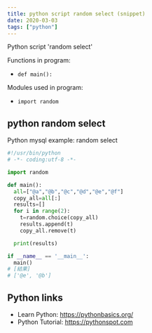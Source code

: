 ```yaml
---
title: python script random select (snippet)
date: 2020-03-03
tags: ["python"]
---
```

Python script 'random select'

Functions in program: 
* `def main():`

Modules used in program: 
* `import random`

## python random select

Python mysql example: random select

```python
#!/usr/bin/python
# -*- coding:utf-8 -*-

import random

def main():
  all=["@a","@b","@c","@d","@e","@f"]
  copy_all=all[:]
  results=[]
  for i in range(2):
    t=random.choice(copy_all)
    results.append(t)
    copy_all.remove(t)

  print(results)

if __name__ == '__main__':
  main()
# [結果]
# ['@e', '@b']


```

## Python links

- Learn Python: https://pythonbasics.org/
- Python Tutorial: https://pythonspot.com
